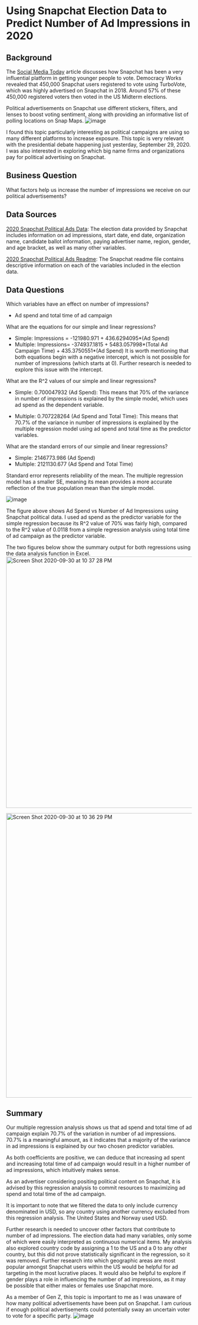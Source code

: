 # Using Snapchat Election Data to Predict Number of Ad Impressions in 2020
## Background
The [Social Media Today](https://www.socialmediatoday.com/news/data-shows-snapchat-is-highly-influential-in-getting-younger-people-to-vote/578020/) article discusses how Snapchat has been a very influential platform in getting younger people to vote. Democracy Works revealed that 450,000 Snapchat users registered to vote using TurboVote, which was highly advertised on Snapchat in 2018. Around 57% of these 450,000 registered voters then voted in the US Midterm elections.

Political advertisements on Snapchat use different stickers, filters, and lenses to boost voting sentiment, along with providing an informative list of polling locations on Snap Maps. 
![image](https://user-images.githubusercontent.com/70858878/94759057-e186ef00-036c-11eb-9258-0bb6158e0b4f.png)

I found this topic particularly interesting as political campaigns are using so many different platforms to increase exposure. This topic is very relevant with the presidential debate happening just yesterday, September 29, 2020. I was also interested in exploring which big name firms and organizations pay for political advertising on Snapchat. 

## Business Question
What factors help us increase the number of impressions we receive on our political advertisements? 

## Data Sources
[2020 Snapchat Political Ads Data](https://github.com/vickidecastro/using-snapchat-election-data-to-predict-ad-impressions/blob/master/PoliticalAds.csv): The election data provided by Snapchat includes information on ad impressions, start date, end date, organization name, candidate ballot information, paying advertiser name, region, gender, and age bracket, as well as many other variables. 

[2020 Snapchat Political Ads Readme](https://github.com/vickidecastro/using-snapchat-election-data-to-predict-ad-impressions/blob/master/snapchat%20readme.xlsx): The Snapchat readme file contains descriptive information on each of the variables included in the election data. 

## Data Questions
Which variables have an effect on number of impressions? 
- Ad spend and total time of ad campaign

What are the equations for our simple and linear regressions? 
- Simple: Impressions = -121980.971 + 436.6294095*(Ad Spend)
- Multiple: Impressions= -374937.1815 + 5483.057998*(Total Ad Campaign Time) + 435.3750551*(Ad Spend)
It is worth mentioning that both equations begin with a negative intercept, which is not possible for number of impressions (which starts at 0). Further research is needed to explore this issue with the intercept.

What are the R^2 values of our simple and linear regressions? 
- Simple: 0.700047932 (Ad Spend): This means that 70% of the variance in number of impressions is explained by the simple model, which uses ad spend as the dependent variable. 

- Multiple: 0.707228264 (Ad Spend and Total Time): This means that 70.7% of the variance in number of impressions is explained by the multiple regression model using ad spend and total time as the predictor variables. 

What are the standard errors of our simple and linear regressions? 
- Simple: 2146773.986 (Ad Spend)
- Multiple: 2121130.677 (Ad Spend and Total Time)

Standard error represents reliability of the mean. The multiple regression model has a smaller SE, meaning its mean provides a more accurate reflection of the true population mean than the simple model. 

![image](https://user-images.githubusercontent.com/70858878/94759000-bdc3a900-036c-11eb-8cf7-d18ea5531277.png)

The figure above shows Ad Spend vs Number of Ad Impressions using Snapchat political data. I used ad spend as the predictor variable for the simple regression because its R^2 value of 70% was fairly high, compared to the R^2 value of 0.0118 from a simple regression analysis using total time of ad campaign as the predictor variable. 

The two figures below show the summary output for both regressions using the data analysis function in Excel.
<img width="683" alt="Screen Shot 2020-09-30 at 10 37 28 PM" src="https://user-images.githubusercontent.com/70858878/94759301-8a354e80-036d-11eb-932e-2a7904f9fd20.png">

<img width="773" alt="Screen Shot 2020-09-30 at 10 36 29 PM" src="https://user-images.githubusercontent.com/70858878/94759270-696cf900-036d-11eb-9a8c-84be99b74043.png">

## Summary
Our multiple regression analysis shows us that ad spend and total time of ad campaign explain 70.7% of the variation in number of ad impressions. 70.7% is a meaningful amount, as it indicates that a majority of the variance in ad impressions is explained by our two chosen predictor variables. 

As both coefficients are positive, we can deduce that increasing ad spent and increasing total time of ad campaign would result in a higher number of ad impressions, which intuitively makes sense. 

As an advertiser considering positing political content on Snapchat, it is advised by this regression analysis to commit resources to maximizing ad spend and total time of the ad campaign. 

It is important to note that we filtered the data to only include currency denominated in USD, so any country using another currency excluded from this regression analysis. The United States and Norway used USD. 

Further research is needed to uncover other factors that contribute to number of ad impressions. The election data had many variables, only some of which were easily interpreted as continuous numerical items. My analysis also explored country code by assigning a 1 to the US and a 0 to any other country, but this did not prove statistically significant in the regression, so it was removed. Further research into which geographic areas are most popular amongst Snapchat users within the US would be helpful for ad targeting in the most lucrative places. It would also be helpful to explore if gender plays a role in influencing the number of ad impressions, as it may be possible that either males or females use Snapchat more. 

As a member of Gen Z, this topic is important to me as I was unaware of how many political advertisements have been put on Snapchat. I am curious if enough political advertisements could potentially sway an uncertain voter to vote for a specific party. 
![image](https://user-images.githubusercontent.com/70858878/94759446-eac48b80-036d-11eb-89d7-159d34aa1998.png)

